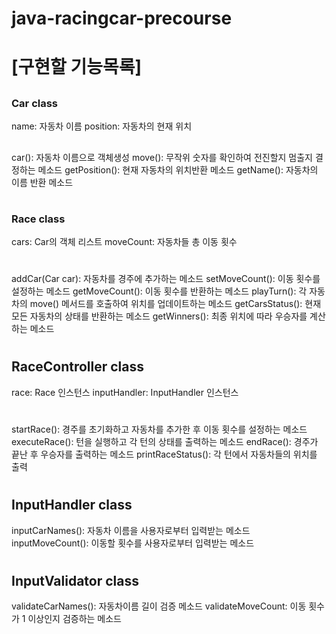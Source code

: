 # java-racingcar-precourse

# [구현할 기능목록]
##
### Car class
name: 자동차 이름
position: 자동차의 현재 위치
##
car(): 자동차 이름으로 객체생성
move(): 무작위 숫자를 확인하여 전진할지 멈출지 결정하는 메소드
getPosition(): 현재 자동차의 위치반환 메소드
getName(): 자동차의 이름 반환 메소드
#
### Race class
cars: Car의 객체 리스트
moveCount: 자동차들 총 이동 횟수
#
addCar(Car car): 자동차를 경주에 추가하는 메소드
setMoveCount(): 이동 횟수를 설정하는 메소드
getMoveCount(): 이동 횟수를 반환하는 메소드
playTurn(): 각 자동차의 move() 메서드를 호출하여 위치를 업데이트하는 메소드
getCarsStatus(): 현재 모든 자동차의 상태를 반환하는 메소드 
getWinners(): 최종 위치에 따라 우승자를 계산하는 메소드
#
## RaceController class
race: Race 인스턴스
inputHandler: InputHandler 인스턴스
#
startRace(): 경주를 초기화하고 자동차를 추가한 후 이동 횟수를 설정하는 메소드
executeRace(): 턴을 실행하고 각 턴의 상태를 출력하는 메소드
endRace(): 경주가 끝난 후 우승자를 출력하는 메소드
printRaceStatus(): 각 턴에서 자동차들의 위치를 출력
#
## InputHandler class
inputCarNames(): 자동차 이름을 사용자로부터 입력받는 메소드
inputMoveCount(): 이동할 횟수를 사용자로부터 입력받는 메소드
#
## InputValidator class
validateCarNames(): 자동차이름 길이 검증 메소드
validateMoveCount: 이동 횟수가 1 이상인지 검증하는 메소드
#
